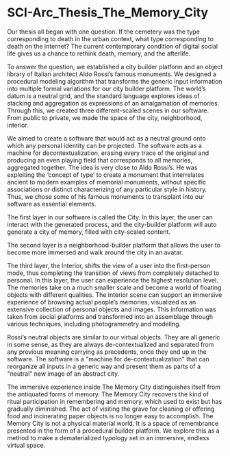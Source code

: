 # SCI-Arc_Thesis_The_Memory_City
Our thesis all began with one question. If the cemetery was the type corresponding to death in the urban context, what type corresponding to death on the internet?
The current contemporary condition of digital social life gives us a chance to rethink death, memory, and the afterlife. 

To answer the question, we established a city builder platform and an object library of Italian architect Aldo Rossi’s famous monuments. We designed a procedural modeling algorithm that transforms the generic input information into multiple formal variations for our city builder platform. The world’s datum is a neutral grid, and the standard   language explores ideas of stacking and aggregation as expressions of an amalgamation of memories. Through this, we created three different-scaled scenes in our software. From public to private, we made the space of the city, neighborhood, interior.

We aimed to create a software that would act as a neutral ground onto which any personal identity can be projected. The software acts as a machine for decontextualization, erasing every trace of the original and producing an even playing field that corresponds to all memories, aggregated together. The idea is very close to Aldo Rossi’s. He was exploiting the ‘concept of type’ to create a monument that interrelates ancient to modern examples of memorial monuments, without specific associations or distinct characterizing of any particular style in history. Thus, we chose some of his famous monuments to transplant into our software as essential elements. 

The first layer in our software is called the City. In this layer, the user can interact with the generated process, and the city-builder platform will auto generate a city of memory, filled with city-scaled content. 

The second layer is a neighborhood-builder platform that allows the user to become more immersed and walk around the city in an avatar. 

The third layer, the Interior, shifts the view of a user into the first-person mode, thus completing the transition of views from completely detached to personal. In this layer, the user can experience the highest resolution level. The memories take on a much smaller scale and become a world of floating objects with different qualities. The interior scene can support an immersive experience of browsing actual people’s memories, visualized as an extensive collection of personal objects and images. This information was taken from social platforms and transformed into an assemblage through various techniques, including photogrammetry and modeling. 

Rossi’s neutral objects are similar to our virtual objects. They are all generic in some 
sense, as they are always de-contextualized and separated from any previous meaning carrying as precedents, once they end up in the software. The software is a "machine for de-contextualization" that can reorganize all inputs in a generic way and present them as parts of a "neutral" new image of an abstract city. 

The immersive experience inside The Memory City distinguishes itself from the antiquated forms of memory. The Memory City recovers the kind of ritual participation in remembering and memory, which used to exist but has gradually diminished. The act of visiting the grave for cleaning or offering food and incinerating paper objects is no longer easy to accomplish. The Memory City is not a physical material world. It is a space of remembrance presented in the form of a procedural builder platform. We explore this as a method to make a dematerialized typology set in an immersive, endless virtual space.

